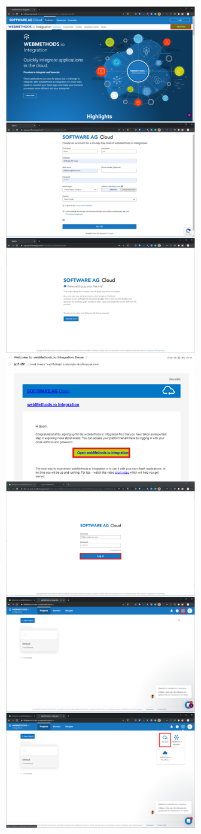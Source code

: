   
  
  ![](./images/Prerequisite.01.webMethods.io.free.trial.01.png)
  ![](./images/Prerequisite.01.webMethods.io.free.trial.02.png)
  ![](./images/Prerequisite.01.webMethods.io.free.trial.03.png)
  ![](./images/Prerequisite.01.webMethods.io.free.trial.04.png)
  ![](./images/Prerequisite.01.webMethods.io.free.trial.05.png)
  ![](./images/Prerequisite.01.webMethods.io.free.trial.06.png)
  ![](./images/Prerequisite.01.webMethods.io.free.trial.07.png)
  
  